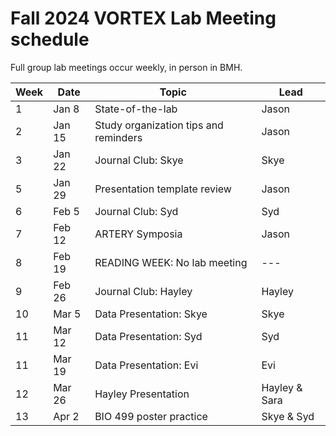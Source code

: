 # Fall 2024 VORTEX Lab Meeting schedule

Full group lab meetings occur weekly, in person in BMH.

| Week | Date | Topic | Lead |
| ---- | ---- | ---- | ---- |
| 1 | Jan 8 | State-of-the-lab | Jason |
| 2 | Jan 15 | Study organization tips and reminders | Jason |
| 3 | Jan 22 | Journal Club: Skye | Skye |
| 5 | Jan 29 | Presentation template review | Jason |
| 6 | Feb 5 | Journal Club: Syd | Syd |
| 7 | Feb 12 | ARTERY Symposia | Jason |
| 8 | Feb 19 | READING WEEK: No lab meeting | --- |
| 9 | Feb 26 | Journal Club: Hayley | Hayley |
| 10 | Mar 5 | Data Presentation: Skye | Skye |
| 11 | Mar 12 | Data Presentation: Syd | Syd |
| 11 | Mar 19 | Data Presentation: Evi | Evi |
| 12 | Mar 26 | Hayley Presentation | Hayley & Sara |
| 13 | Apr 2 | BIO 499 poster practice | Skye & Syd |
